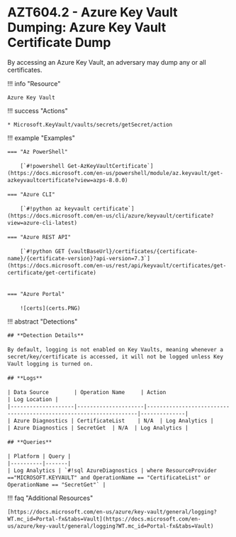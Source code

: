 # AZT604.2 - Azure Key Vault Dumping: Azure Key Vault Certificate Dump

By accessing an Azure Key Vault, an adversary may dump any or all certificates.

!!! info "Resource" 

	Azure Key Vault

!!! success "Actions"

	* Microsoft.KeyVault/vaults/secrets/getSecret/action

!!! example "Examples"

    === "Az PowerShell"

		[`#!powershell Get-AzKeyVaultCertificate`](https://docs.microsoft.com/en-us/powershell/module/az.keyvault/get-azkeyvaultcertificate?view=azps-8.0.0)
		
	=== "Azure CLI"
	
		[`#!python az keyvault certificate`](https://docs.microsoft.com/en-us/cli/azure/keyvault/certificate?view=azure-cli-latest)

	=== "Azure REST API"
	
		[`#!python GET {vaultBaseUrl}/certificates/{certificate-name}/{certificate-version}?api-version=7.3`](https://docs.microsoft.com/en-us/rest/api/keyvault/certificates/get-certificate/get-certificate)	


    === "Azure Portal"

		![certs](certs.PNG)

!!! abstract "Detections"

	## **Detection Details**

    By default, logging is not enabled on Key Vaults, meaning whenever a secret/key/certificate is accessed, it will not be logged unless Key Vault logging is turned on. 
	
	## **Logs**

	| Data Source        | Operation Name     | Action                                                            | Log Location |
	|--------------------|---------------------|-------------------------------------------------------------------|--------------|
    | Azure Diagnostics | CertificateList	 | N/A	| Log Analytics |
    | Azure Diagnostics | SecretGet	 | N/A	| Log Analytics |

	## **Queries**

    | Platform | Query |
	|----------|-------|
    | Log Analytics | `#!sql AzureDiagnostics | where ResourceProvider =="MICROSOFT.KEYVAULT" and OperationName == "CertificateList" or OperationName == "SecretGet"` |

!!! faq "Additional Resources"

	[https://docs.microsoft.com/en-us/azure/key-vault/general/logging?WT.mc_id=Portal-fx&tabs=Vault](https://docs.microsoft.com/en-us/azure/key-vault/general/logging?WT.mc_id=Portal-fx&tabs=Vault)
